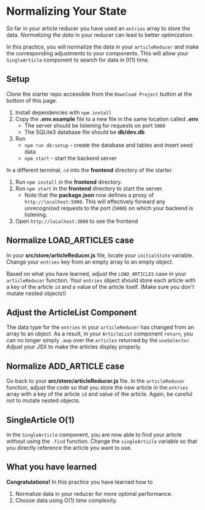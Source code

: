 # Normalizing Your State

So far in your article reducer you have used an `entries` array to store the
data. _Normalizing the data_ in your reducer can lead to better optimization.

In this practice, you will normalize the data in your `articleReducer` and make
the corresponding adjustments to your components. This will allow your
`SingleArticle` component to search for data in 0(1) time.

## Setup

Clone the starter repo accessible from the `Download Project` button at the
bottom of this page.

1. Install dependencies with `npm install`
2. Copy the **.env.example** file to a new file in the same location called
   **.env**
   * The server should be listening for requests on port `5000`
   * The SQLite3 database file should be **db/dev.db**
3. Run
   * `npm run db:setup` - create the database and tables and insert seed data
   * `npm start` - start the backend server

In a different terminal, `cd` into the __frontend__ directory of the starter.

1. Run `npm install` in the __frontend__ directory.
2. Run `npm start` in the __frontend__ directory to start the server.
   * Note that the __package.json__ now defines a proxy of
     `http://localhost:5000`. This will effectively forward any unrecognized
     requests to the port (`5000`) on which your backend is listening.
3. Open `http://localhost:3000` to see the frontend

## Normalize LOAD_ARTICLES case

In your __src/store/articleReducer.js__ file, locate your `initialState`
variable. Change your `entries` key from an empty array to an empty object.

Based on what you have learned, adjust the `LOAD_ARTICLES` case in your
`articleReducer` function. Your `entries` object should store each article with
a key of the article `id` and a value of the article itself. (Make sure you
don't mutate nested objects!)

## Adjust the ArticleList Component

The data type for the `entries` in your `articleReducer` has changed from an
array to an object. As a result, in your `ArticleList` component `return`, you
can no longer simply `.map` over the `articles` returned by the `useSelector`.
Adjust your JSX to make the articles display properly.

## Normalize ADD_ARTICLE case

Go back to your __src/store/articleReducer.js__ file. In the `articleReducer`
function, adjust the code so that you store the new article in the `entries`
array with a key of the article `id` and value of the article. Again, be careful
not to mutate nested objects.

## SingleArticle O(1)

In the `SingleArticle` component, you are now able to find your article without
using the `.find` function. Change the `singleArticle` variable so that you
directly reference the article you want to use.

## What you have learned

**Congratulations!** In this practice you have learned how to

1. Normalize data in your reducer for more optimal performance.
2. Choose data using O(1) time complexity.

